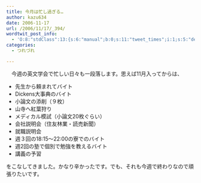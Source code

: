 ```yaml
---
title: 今月は忙し過ぎる…
author: kazu634
date: 2006-11-17
url: /2006/11/17/_394/
wordtwit_post_info:
  - 'O:8:"stdClass":13:{s:6:"manual";b:0;s:11:"tweet_times";i:1;s:5:"delay";i:0;s:7:"enabled";i:1;s:10:"separation";s:2:"60";s:7:"version";s:3:"3.7";s:14:"tweet_template";b:0;s:6:"status";i:2;s:6:"result";a:0:{}s:13:"tweet_counter";i:2;s:13:"tweet_log_ids";a:1:{i:0;i:2649;}s:9:"hash_tags";a:0:{}s:8:"accounts";a:1:{i:0;s:7:"kazu634";}}'
categories:
  - つれづれ

---
```

<div class="section">
<p>
    　今週の英文学会で忙しい日々も一段落します。思えば11月入ってからは、
</p>
  
<ul>
<li>
      先生から頼まれてバイト
</li>
<li>
      Dickens大事典のバイト
</li>
<li>
      小論文の添削（９枚）
</li>
<li>
      山寺へ紅葉狩り
</li>
<li>
      メディカル模試（小論文20枚ぐらい）
</li>
<li>
      会社説明会（住友林業・読売新聞）
</li>
<li>
      就職説明会
</li>
<li>
      週３回の18:15～22:00の寮でのバイト
</li>
<li>
      週2回の塾で個別で勉強を教えるバイト
</li>
<li>
      講義の予習
</li>
</ul>
  
<p>
    をこなしてきました。かなり辛かったです。でも、それも今週で終わりなので頑張りたいです。
</p>
</div>